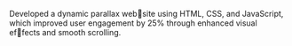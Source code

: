 Developed a dynamic parallax website using HTML, CSS, and JavaScript, which improved
user engagement by 25% through enhanced visual effects and smooth scrolling.
